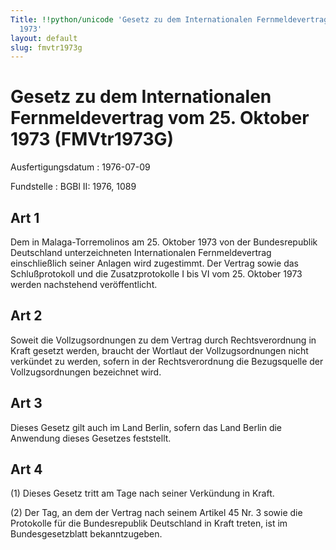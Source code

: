 ```yaml
---
Title: !!python/unicode 'Gesetz zu dem Internationalen Fernmeldevertrag vom 25. Oktober
  1973'
layout: default
slug: fmvtr1973g
---
```


# Gesetz zu dem Internationalen Fernmeldevertrag vom 25. Oktober 1973 (FMVtr1973G)

Ausfertigungsdatum
:   1976-07-09

Fundstelle
:   BGBl II: 1976, 1089



## Art 1

Dem in Malaga-Torremolinos am 25. Oktober 1973 von der Bundesrepublik
Deutschland unterzeichneten Internationalen Fernmeldevertrag
einschließlich seiner Anlagen wird zugestimmt. Der Vertrag sowie das
Schlußprotokoll und die Zusatzprotokolle I bis VI vom 25. Oktober 1973
werden nachstehend veröffentlicht.


## Art 2

Soweit die Vollzugsordnungen zu dem Vertrag durch Rechtsverordnung in
Kraft gesetzt werden, braucht der Wortlaut der Vollzugsordnungen nicht
verkündet zu werden, sofern in der Rechtsverordnung die Bezugsquelle
der Vollzugsordnungen bezeichnet wird.


## Art 3

Dieses Gesetz gilt auch im Land Berlin, sofern das Land Berlin die
Anwendung dieses Gesetzes feststellt.


## Art 4

(1) Dieses Gesetz tritt am Tage nach seiner Verkündung in Kraft.

(2) Der Tag, an dem der Vertrag nach seinem Artikel 45 Nr. 3 sowie die
Protokolle für die Bundesrepublik Deutschland in Kraft treten, ist im
Bundesgesetzblatt bekanntzugeben.

